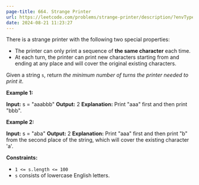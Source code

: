 ```yaml
---
page-title: 664. Strange Printer
url: https://leetcode.com/problems/strange-printer/description/?envType=daily-question&envId=2024-08-21
date: 2024-08-21 11:23:27
---
```

There is a strange printer with the following two special properties:

-   The printer can only print a sequence of **the same character** each time.
-   At each turn, the printer can print new characters starting from and ending at any place and will cover the original existing characters.

Given a string `s`, return *the minimum number of turns the printer needed to print it*.

**Example 1:**

**Input:** s = "aaabbb"
**Output:** 2
**Explanation:** Print "aaa" first and then print "bbb".

**Example 2:**

**Input:** s = "aba"
**Output:** 2
**Explanation:** Print "aaa" first and then print "b" from the second place of the string, which will cover the existing character 'a'.

**Constraints:**

-   `1 <= s.length <= 100`
-   `s` consists of lowercase English letters.